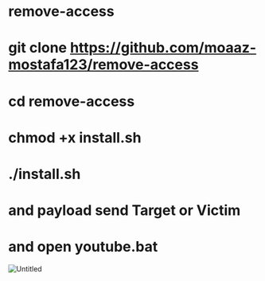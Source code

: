 # remove-access
# git clone https://github.com/moaaz-mostafa123/remove-access
# cd remove-access
# chmod +x install.sh
# ./install.sh
# and payload send Target or Victim
# and open youtube.bat
![Untitled](https://user-images.githubusercontent.com/81266377/132108438-e68d0d5c-10ff-41d3-a956-c99b3e222307.png)
